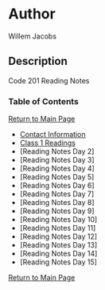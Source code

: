 # Author
Willem Jacobs

## Description
Code 201 Reading Notes

### Table of Contents
[Return to Main Page](README.md)

- [Contact Information](contact.md)
- [Class 1 Readings](class-01.md)
- [Reading Notes Day 2]
- [Reading Notes Day 3]
- [Reading Notes Day 4]
- [Reading Notes Day 5]
- [Reading Notes Day 6]
- [Reading Notes Day 7]
- [Reading Notes Day 8]
- [Reading Notes Day 9]
- [Reading Notes Day 10]
- [Reading Notes Day 11]
- [Reading Notes Day 12]
- [Reading Notes Day 13]
- [Reading Notes Day 14]
- [Reading Notes Day 15]

[Return to Main Page](README.md)
